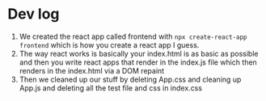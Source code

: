 # Dev log

1. We created the react app called frontend with `npx create-react-app frontend` which is how you create a react app I guess.
2. The way react works is basically your index.html is as basic as possible and then you write react apps that render in the index.js file which then renders in the index.html via a DOM repaint
3. Then we cleaned up our stuff by deleting App.css and cleaning up App.js and deleting all the test file and css in index.css
